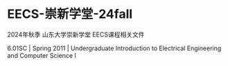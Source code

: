 # EECS-崇新学堂-24fall
2024年秋季 山东大学崇新学堂 EECS课程相关文件

6.01SC | Spring 2011 | Undergraduate
Introduction to Electrical Engineering and Computer Science I
